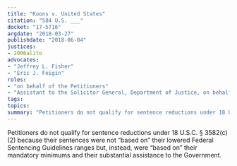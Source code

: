 ```yaml
---
title: "Koons v. United States"
citation: "584 U.S. ___"
docket: "17-5716"
argdate: "2018-03-27"
publishdate: "2018-06-04"
justices:
- 2006alito
advocates:
- "Jeffrey L. Fisher"
- "Eric J. Feigin"
roles:
- "on behalf of the Petitioners"
- "Assistant to the Solicitor General, Department of Justice, on behalf of the Respondent"
tags:
topics:
summary: "Petitioners do not qualify for sentence reductions under 18 U.S.C. § 3582(c)(2) because their sentences were not “based on” their lowered Federal Sentencing Guidelines ranges but, instead, were “based on” their mandatory minimums and their substantial assistance to the Government."
---
```

Petitioners do not qualify for sentence reductions under 18 U.S.C. § 3582(c)(2) because their sentences were not “based on” their lowered Federal Sentencing Guidelines ranges but, instead, were “based on” their mandatory minimums and their substantial assistance to the Government.

